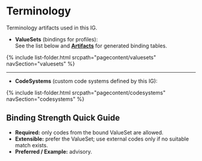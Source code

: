 

# Terminology

Terminology artifacts used in this IG.

- **ValueSets** (bindings for profiles):  
  See the list below and **[Artifacts](artifacts.html)** for generated binding tables.

{% include list-folder.html srcpath="pagecontent/valuesets"   navSection="valuesets"   %}

---

- **CodeSystems** (custom code systems defined by this IG):  

{% include list-folder.html srcpath="pagecontent/codesystems" navSection="codesystems" %}


## Binding Strength Quick Guide

- **Required:** only codes from the bound ValueSet are allowed.  
- **Extensible:** prefer the ValueSet; use external codes only if no suitable match exists.  
- **Preferred / Example:** advisory.


